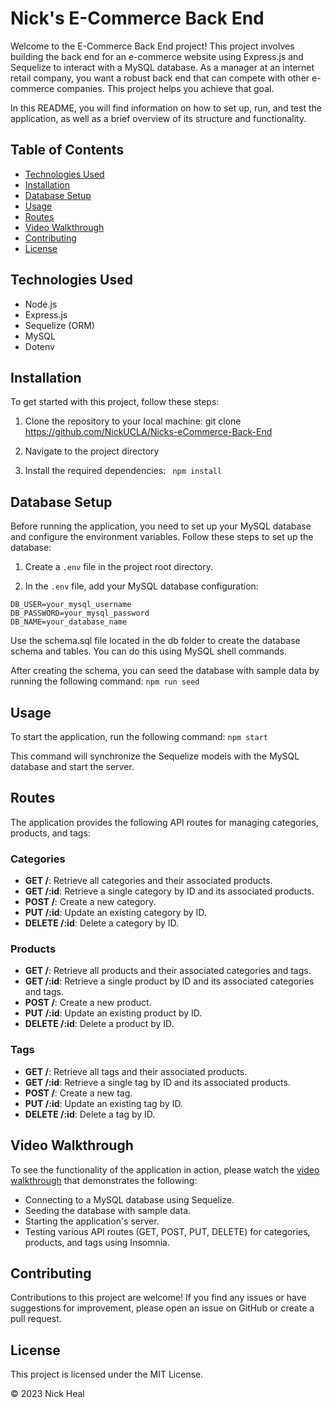 # Nick's E-Commerce Back End

Welcome to the E-Commerce Back End project! This project involves building the back end for an e-commerce website using Express.js and Sequelize to interact with a MySQL database. As a manager at an internet retail company, you want a robust back end that can compete with other e-commerce companies. This project helps you achieve that goal.

In this README, you will find information on how to set up, run, and test the application, as well as a brief overview of its structure and functionality.

## Table of Contents

- [Technologies Used](#technologies-used)
- [Installation](#installation)
- [Database Setup](#database-setup)
- [Usage](#usage)
- [Routes](#routes)
- [Video Walkthrough](#video-walkthrough)
- [Contributing](#contributing)
- [License](#license)

## Technologies Used

- Node.js
- Express.js
- Sequelize (ORM)
- MySQL
- Dotenv

## Installation

To get started with this project, follow these steps:

1. Clone the repository to your local machine:
   git clone <https://github.com/NickUCLA/Nicks-eCommerce-Back-End>

2. Navigate to the project directory

3. Install the required dependencies:
   ` npm install`

## Database Setup

Before running the application, you need to set up your MySQL database and configure the environment variables. Follow these steps to set up the database:

1. Create a `.env` file in the project root directory.

2. In the `.env` file, add your MySQL database configuration:

```env
DB_USER=your_mysql_username
DB_PASSWORD=your_mysql_password
DB_NAME=your_database_name
```

Use the schema.sql file located in the db folder to create the database schema and tables. You can do this using MySQL shell commands.

After creating the schema, you can seed the database with sample data by running the following command:
`npm run seed`

## Usage

To start the application, run the following command:
`npm start`

This command will synchronize the Sequelize models with the MySQL database and start the server.

## Routes

The application provides the following API routes for managing categories, products, and tags:

### Categories

- **GET /**: Retrieve all categories and their associated products.
- **GET /:id**: Retrieve a single category by ID and its associated products.
- **POST /**: Create a new category.
- **PUT /:id**: Update an existing category by ID.
- **DELETE /:id**: Delete a category by ID.

### Products

- **GET /**: Retrieve all products and their associated categories and tags.
- **GET /:id**: Retrieve a single product by ID and its associated categories and tags.
- **POST /**: Create a new product.
- **PUT /:id**: Update an existing product by ID.
- **DELETE /:id**: Delete a product by ID.

### Tags

- **GET /**: Retrieve all tags and their associated products.
- **GET /:id**: Retrieve a single tag by ID and its associated products.
- **POST /**: Create a new tag.
- **PUT /:id**: Update an existing tag by ID.
- **DELETE /:id**: Delete a tag by ID.

## Video Walkthrough

To see the functionality of the application in action, please watch the [video walkthrough](https://drive.google.com/file/d/1apLuYBpIaJB0Iyx0-ONMIc3u_AnH1I-F/view) that demonstrates the following:

- Connecting to a MySQL database using Sequelize.
- Seeding the database with sample data.
- Starting the application's server.
- Testing various API routes (GET, POST, PUT, DELETE) for categories, products, and tags using Insomnia.

## Contributing

Contributions to this project are welcome! If you find any issues or have suggestions for improvement, please open an issue on GitHub or create a pull request.

## License

This project is licensed under the MIT License.

© 2023 Nick Heal
